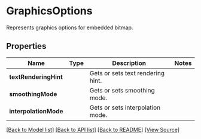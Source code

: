 ﻿# GraphicsOptions
Represents graphics options for embedded bitmap.

## Properties
Name | Type | Description | Notes
------------ | ------------- | ------------- | -------------
**textRenderingHint** |  | Gets or sets text rendering hint. | 
**smoothingMode** |  | Gets or sets smoothing mode. | 
**interpolationMode** |  | Gets or sets interpolation mode. | 

[[Back to Model list]](../README.md#documentation-for-models) [[Back to API list]](../README.md#documentation-for-api-endpoints) [[Back to README]](../README.md) [[View Source]](../src/models/graphicsOptions.ts)

